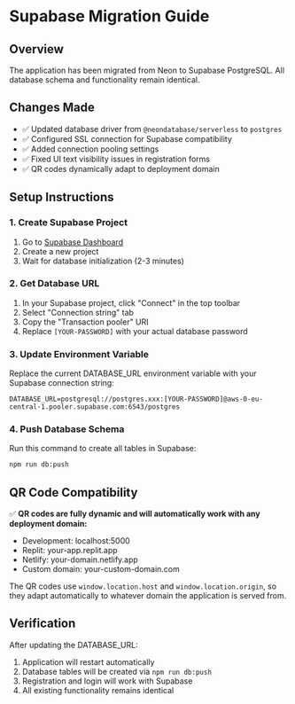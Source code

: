 # Supabase Migration Guide

## Overview
The application has been migrated from Neon to Supabase PostgreSQL. All database schema and functionality remain identical.

## Changes Made
- ✅ Updated database driver from `@neondatabase/serverless` to `postgres`
- ✅ Configured SSL connection for Supabase compatibility
- ✅ Added connection pooling settings
- ✅ Fixed UI text visibility issues in registration forms
- ✅ QR codes dynamically adapt to deployment domain

## Setup Instructions

### 1. Create Supabase Project
1. Go to [Supabase Dashboard](https://supabase.com/dashboard/projects)
2. Create a new project
3. Wait for database initialization (2-3 minutes)

### 2. Get Database URL
1. In your Supabase project, click "Connect" in the top toolbar
2. Select "Connection string" tab
3. Copy the "Transaction pooler" URI
4. Replace `[YOUR-PASSWORD]` with your actual database password

### 3. Update Environment Variable
Replace the current DATABASE_URL environment variable with your Supabase connection string:
```
DATABASE_URL=postgresql://postgres.xxx:[YOUR-PASSWORD]@aws-0-eu-central-1.pooler.supabase.com:6543/postgres
```

### 4. Push Database Schema
Run this command to create all tables in Supabase:
```bash
npm run db:push
```

## QR Code Compatibility
✅ **QR codes are fully dynamic and will automatically work with any deployment domain:**
- Development: localhost:5000
- Replit: your-app.replit.app
- Netlify: your-domain.netlify.app
- Custom domain: your-custom-domain.com

The QR codes use `window.location.host` and `window.location.origin`, so they adapt automatically to whatever domain the application is served from.

## Verification
After updating the DATABASE_URL:
1. Application will restart automatically
2. Database tables will be created via `npm run db:push`
3. Registration and login will work with Supabase
4. All existing functionality remains identical